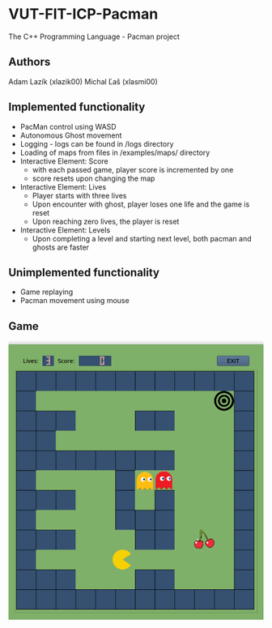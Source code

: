 # VUT-FIT-ICP-Pacman
The C++ Programming Language - Pacman project

## Authors
Adam Lazík (xlazik00)
Michal Ľaš (xlasmi00)

## Implemented functionality

- PacMan control using WASD
- Autonomous Ghost movement
- Logging - logs can be found in /logs directory
- Loading of maps from files in /examples/maps/ directory
- Interactive Element: Score
    * with each passed game, player score is incremented by one
    * score resets upon changing the map
- Interactive Element: Lives
    * Player starts with three lives
    * Upon encounter with ghost, player loses one life and the game is reset
    * Upon reaching zero lives, the player is reset
- Interactive Element: Levels
    * Upon completing a level and starting next level, both pacman and ghosts
    are faster

## Unimplemented functionality
- Game replaying
- Pacman movement using mouse


## Game
  

<div align="center">
    <img src="doc/images/game-photo.png">
</div>